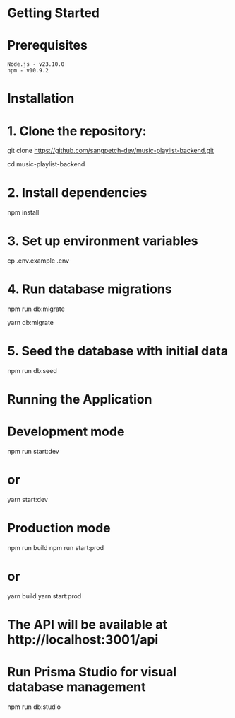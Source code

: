 # Getting Started

# Prerequisites
    Node.js - v23.10.0
    npm - v10.9.2

# Installation

# 1. Clone the repository:

git clone https://github.com/sangpetch-dev/music-playlist-backend.git

cd music-playlist-backend

# 2. Install dependencies

npm install

# 3. Set up environment variables
cp .env.example .env

# 4. Run database migrations
npm run db:migrate

yarn db:migrate

# 5. Seed the database with initial data
npm run db:seed

# Running the Application

# Development mode
npm run start:dev
# or
yarn start:dev

# Production mode
npm run build
npm run start:prod
# or
yarn build
yarn start:prod

# The API will be available at http://localhost:3001/api

# Run Prisma Studio for visual database management
npm run db:studio
